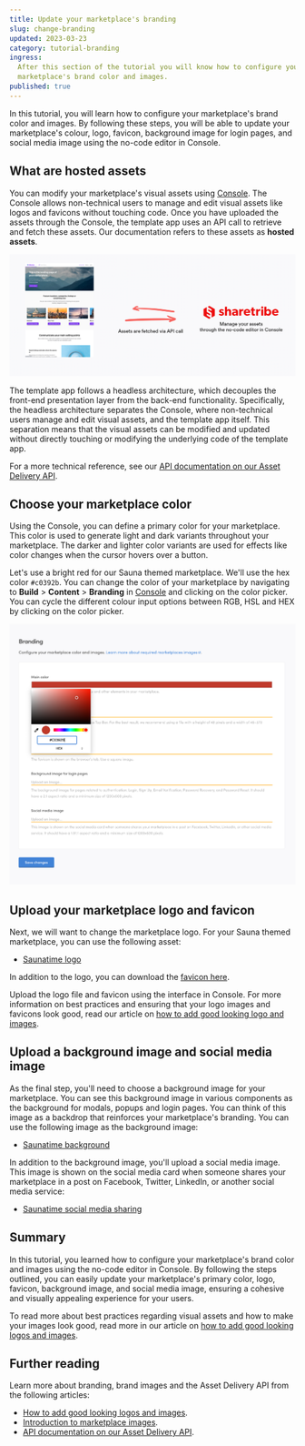 ```yaml
---
title: Update your marketplace's branding
slug: change-branding
updated: 2023-03-23
category: tutorial-branding
ingress:
  After this section of the tutorial you will know how to configure your
  marketplace's brand color and images.
published: true
---
```


In this tutorial, you will learn how to configure your marketplace's
brand color and images. By following these steps, you will be able to
update your marketplace's colour, logo, favicon, background image for
login pages, and social media image using the no-code editor in Console.

## What are hosted assets

You can modify your marketplace's visual assets using
[Console](https://flex-console.sharetribe.com/design/branding). The
Console allows non-technical users to manage and edit visual assets like
logos and favicons without touching code. Once you have uploaded the
assets through the Console, the template app uses an API call to
retrieve and fetch these assets. Our documentation refers to these
assets as **hosted assets**.

![Assets](./assets.png)

The template app follows a headless architecture, which decouples the
front-end presentation layer from the back-end functionality.
Specifically, the headless architecture separates the Console, where
non-technical users manage and edit visual assets, and the template app
itself. This separation means that the visual assets can be modified and
updated without directly touching or modifying the underlying code of
the template app.

For a more technical reference, see our
[API documentation on our Asset Delivery API](https://www.sharetribe.com/api-reference/asset-delivery-api.html).

## Choose your marketplace color

Using the Console, you can define a primary color for your marketplace.
This color is used to generate light and dark variants throughout your
marketplace. The darker and lighter color variants are used for effects
like color changes when the cursor hovers over a button.

Let's use a bright red for our Sauna themed marketplace. We'll use the
hex color `#c0392b`. You can change the color of your marketplace by
navigating to **Build** > **Content** > **Branding** in
[Console](https://flex-console.sharetribe.com/design/branding) and
clicking on the color picker. You can cycle the different colour input
options between RGB, HSL and HEX by clicking on the color picker.

![Edit your marketplace's primary color in Console](./console-color.png)

## Upload your marketplace logo and favicon

Next, we will want to change the marketplace logo. For your Sauna themed
marketplace, you can use the following asset:

- [Saunatime logo](/tutorial-assets/saunatime-logo.png)

In addition to the logo, you can download the
[favicon here](/tutorial-assets/favicon.png).

Upload the logo file and favicon using the interface in Console. For
more information on best practices and ensuring that your logo images
and favicons look good, read our article on
[how to add good looking logo and images](/operator-guides/how-to-add-good-looking-logos-and-images/).

## Upload a background image and social media image

As the final step, you'll need to choose a background image for your
marketplace. You can see this background image in various components as
the background for modals, popups and login pages. You can think of this
image as a backdrop that reinforces your marketplace's branding. You can
use the following image as the background image:

- [Saunatime background](/tutorial-assets/saunatime-background.png)

In addition to the background image, you'll upload a social media image.
This image is shown on the social media card when someone shares your
marketplace in a post on Facebook, Twitter, LinkedIn, or another social
media service:

- [Saunatime social media sharing](/tutorial-assets/saunatime-social.jpg)

## Summary

In this tutorial, you learned how to configure your marketplace's brand
color and images using the no-code editor in Console. By following the
steps outlined, you can easily update your marketplace's primary color,
logo, favicon, background image, and social media image, ensuring a
cohesive and visually appealing experience for your users.

To read more about best practices regarding visual assets and how to
make your images look good, read more in our article on
[how to add good looking logos and images](/operator-guides/how-to-add-good-looking-logos-and-images/).

## Further reading

Learn more about branding, brand images and the Asset Delivery API from
the following articles:

- [How to add good looking logos and images](/operator-guides/how-to-add-good-looking-logos-and-images/).
- [Introduction to marketplace images](/operator-guides/introduction-to-marketplace-images/).
- [API documentation on our Asset Delivery API](https://www.sharetribe.com/api-reference/asset-delivery-api.html).
